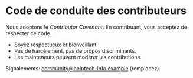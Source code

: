 # Code de conduite des contributeurs

Nous adoptons le *Contributor Covenant*. En contribuant, vous acceptez de respecter ce code.
- Soyez respectueux et bienveillant.
- Pas de harcèlement, pas de propos discriminants.
- Les mainteneurs peuvent modérer les contributions.

Signalements: community@helptech-info.example (remplacez).
